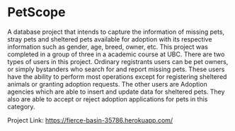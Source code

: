 # PetScope
A database project that intends to capture the information of missing pets, stray pets and sheltered pets available for adoption with its respective information such as gender, age, breed, owner, etc. This project was completed in a group of three in a academic course at UBC. There are two types of users in this project. Ordinary registrants users can be pet owners, or simply bystanders who search for and report missing pets. These users have the ability to perform most operations except for registering sheltered animals or granting adoption requests. The other users are Adoption agencies which are able to insert and update data for sheltered pets. They also are able to accept or reject adoption applications for pets in this category.

Project Link: https://fierce-basin-35786.herokuapp.com/
